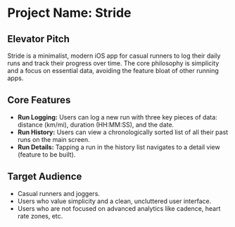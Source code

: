 # Project Name: Stride

## Elevator Pitch
Stride is a minimalist, modern iOS app for casual runners to log their daily runs and track their progress over time. The core philosophy is simplicity and a focus on essential data, avoiding the feature bloat of other running apps.

## Core Features
-   **Run Logging:** Users can log a new run with three key pieces of data: distance (km/mi), duration (HH:MM:SS), and the date.
-   **Run History:** Users can view a chronologically sorted list of all their past runs on the main screen.
-   **Run Details:** Tapping a run in the history list navigates to a detail view (feature to be built).

## Target Audience
-   Casual runners and joggers.
-   Users who value simplicity and a clean, uncluttered user interface.
-   Users who are not focused on advanced analytics like cadence, heart rate zones, etc.